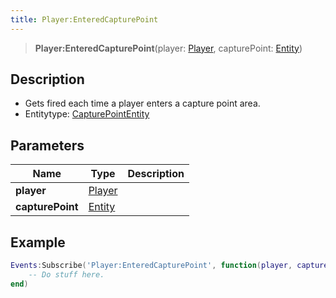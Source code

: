 ```yaml
---
title: Player:EnteredCapturePoint
---
```


> **Player:EnteredCapturePoint**(player: [Player](/vext/ref/server/type/player), capturePoint: [Entity](/vext/ref/shared/type/entity))

## Description 

- Gets fired each time a player enters a capture point area.
- Entitytype: [CapturePointEntity](/vext/ref/server/type/capturepointentity)

## Parameters

| Name | Type | Description |
| ---- | ---- | ----------- |
| **player** | [Player](/vext/ref/server/type/player) |  |
| **capturePoint** | [Entity](/vext/ref/shared/type/entity) |  |

## Example

```lua
Events:Subscribe('Player:EnteredCapturePoint', function(player, capturePoint)
    -- Do stuff here.
end)
```
